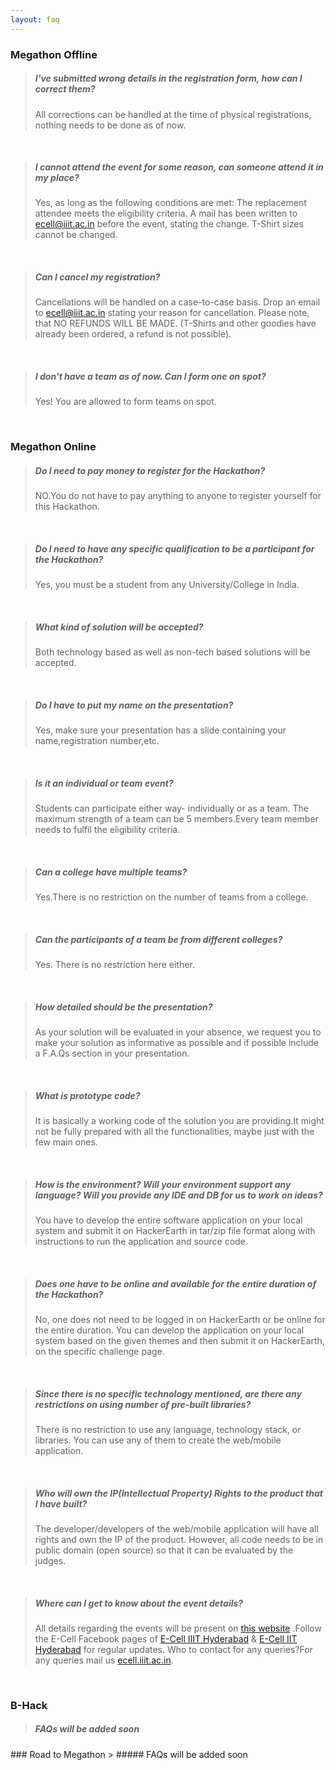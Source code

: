 ```yaml
---
layout: faq
---
```


<div id="onsite"></div>

### Megathon Offline

> ##### **I've submitted wrong details in the registration form, how can I correct them?**
>
> All corrections can be handled at the time of physical registrations, nothing needs to be done as of now.

<br>

> ##### **I cannot attend the event for some reason, can someone attend it in my place?**
>
> Yes, as long as the following conditions are met:
> The replacement attendee meets the eligibility criteria.
> A mail has been written to ecell@iiit.ac.in before the event, stating the change.
> T-Shirt sizes cannot be changed.

<br>

> ##### **Can I cancel my registration?**
>
> Cancellations will be handled on a case-to-case basis. Drop an email to ecell@iiit.ac.in stating your reason for cancellation. Please note, that NO REFUNDS WILL BE MADE. (T-Shirts and other goodies have already been ordered, a refund is not possible).

<br>

> ##### **I don't have a team as of now. Can I form one on spot?**
>
> Yes! You are allowed to form teams on spot.

<br>

<div id="online"></div>

### Megathon Online

> ##### **Do I need to pay money to register for the Hackathon?**
>
> NO.You do not have to pay anything to anyone to register yourself for this Hackathon.

<br>

> ##### **Do I need to have any specific qualification to be a participant for the Hackathon?**
>
> Yes, you must be a student from any University/College in India.

<br>

> ##### **What kind of solution will be accepted?**
>
> Both technology based as well as non-tech based solutions will be accepted.

<br>

> ##### **Do I have to put my name on the presentation?**
>
> Yes, make sure your presentation has a slide containing your name,registration number,etc.

<br>

> ##### **Is it an individual or team event?**
>
> Students can participate either way- individually or as a team. The maximum strength of a team can be 5 members.Every team member needs to fulfil the eligibility criteria.

<br>

> ##### **Can a college have multiple teams?**
>
> Yes.There is no restriction on the number of teams from a college.

<br>

> ##### **Can the participants of a team be from different colleges?**
>
> Yes. There is no restriction here either.

<br>

> ##### **How detailed should be the presentation?**
>
> As your solution will be evaluated in your absence, we request you to make your solution as informative as possible and if possible include a F.A.Qs section in your presentation.

<br>

> ##### **What is prototype code?**
>
> It is basically a working code of the solution you are providing.It might not be fully prepared with all the functionalities, maybe just with the few main ones.

<br>

> ##### **How is the environment? Will your environment support any language? Will you provide any IDE and DB for us to work on ideas?**
>
> You have to develop the entire software application on your local system and submit it on HackerEarth in tar/zip file format along with instructions to run the application and source code.

<br>

> ##### **Does one have to be online and available for the entire duration of the Hackathon?**
>
> No, one does not need to be logged in on HackerEarth or be online for the entire duration. You can develop the application on your local system based on the given themes and then submit it on HackerEarth, on the specific challenge page.

<br>

> ##### **Since there is no specific technology mentioned, are there any restrictions on using number of pre-built libraries?**
>
> There is no restriction to use any language, technology stack, or libraries. You can use any of them to create the web/mobile application.

<br>

> ##### **Who will own the IP(Intellectual Property) Rights to the product that I have built?**
>
> The developer/developers of the web/mobile application will have all rights and own the IP of the product. However, all code needs to be in public domain (open source) so that it can be evaluated by the judges.

<br>

> ##### **Where can I get to know about the event details?**
>
> All details regarding the events will be present on [this website](https://megathon.in) .Follow the E-Cell Facebook pages of [E-Cell IIIT Hyderabad](https://www.facebook.com/ecell.iiithyd/) & [E-Cell IIT Hyderabad](https://www.facebook.com/ecell.iithyderabad/) for regular updates.
> Who to contact for any queries?For any queries mail us [ecell.iiit.ac.in](mailto:ecell@iiit.ac.in).

<br>

<div id="bhack"></div>

### B-Hack

> ##### FAQs will be added soon

<div id="road"></div>
### Road to Megathon
> ##### FAQs will be added soon
